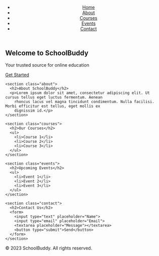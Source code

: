 <!DOCTYPE html>
<html>

<head>
  <title>SchoolBuddy</title>
  <link rel="stylesheet" type="text/css" href="styles.css">
  <script src="script.js"></script>
</head>

<body>
  <header>
    <nav>
      <ul>
        <li><a href="#">Home</a></li>
        <li><a href="#">About</a></li>
        <li><a href="#">Courses</a></li>
        <li><a href="#">Events</a></li>
        <li><a href="#">Contact</a></li>
      </ul>
    </nav>
  </header>

  <main>
    <section class="hero">
      <h1>Welcome to SchoolBuddy</h1>
      <p>Your trusted source for online education</p>
      <a href="#" class="btn">Get Started</a>
    </section>

    <section class="about">
      <h2>About SchoolBuddy</h2>
      <p>Lorem ipsum dolor sit amet, consectetur adipiscing elit. Ut cursus tellus eget luctus fermentum. Aenean
        rhoncus lacus vel magna tincidunt condimentum. Nulla facilisi. Morbi efficitur est tellus, eget mollis ex
        dignissim id.</p>
    </section>

    <section class="courses">
      <h2>Our Courses</h2>
      <ul>
        <li>Course 1</li>
        <li>Course 2</li>
        <li>Course 3</li>
      </ul>
    </section>

    <section class="events">
      <h2>Upcoming Events</h2>
      <ul>
        <li>Event 1</li>
        <li>Event 2</li>
        <li>Event 3</li>
      </ul>
    </section>

    <section class="contact">
      <h2>Contact Us</h2>
      <form>
        <input type="text" placeholder="Name">
        <input type="email" placeholder="Email">
        <textarea placeholder="Message"></textarea>
        <button type="submit">Send</button>
      </form>
    </section>
  </main>

  <footer>
    <p>&copy; 2023 SchoolBuddy. All rights reserved.</p>
  </footer>
</body>

</html>
